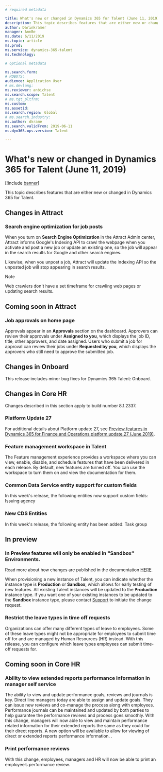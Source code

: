 ```yaml
---
# required metadata

title: What's new or changed in Dynamics 365 for Talent (June 11, 2019)
description: This topic describes features that are either new or changed in Microsoft Dynamics 365 for Talent.
author: Darinkramer
manager: AnnBe
ms.date: 6/11/2019
ms.topic: article
ms.prod: 
ms.service: dynamics-365-talent
ms.technology: 

# optional metadata

ms.search.form: 
# ROBOTS: 
audience: Application User
# ms.devlang: 
ms.reviewer: anbichse
ms.search.scope: Talent
# ms.tgt_pltfrm: 
ms.custom: 
ms.assetid: 
ms.search.region: Global
# ms.search.industry: 
ms.author: dkrame
ms.search.validFrom: 2019-06-11
ms.dyn365.ops.version: Talent

---
```

# What's new or changed in Dynamics 365 for Talent (June 11, 2019)

[!include [banner](includes/banner.md)]

This topic describes features that are either new or changed in Dynamics 365 for Talent.

## Changes in Attract

### Search engine optimization for job posts

When you turn on **Search Engine Optimization** in the Attract Admin center, Attract informs Google's Indexing API to crawl the webpage when you activate and post a new job or update an existing one, so the job will appear in the search results for Google and other search engines.

Likewise, when you unpost a job, Attract will update the Indexing API so the unposted job will stop appearing in search results.

> [!NOTE]
> Web crawlers don't have a set timeframe for crawling web pages or updating search results.

## Coming soon in Attract

### Job approvals on home page

Approvals appear in an **Approvals** section on the dashboard. Approvers can review their approvals under **Assigned to you**, which displays the job ID, title, other approvers, and date assigned. Users who submit a job for approval can review their jobs under **Requested by you**, which displays the approvers who still need to approve the submitted job.

## Changes in Onboard
This release includes minor bug fixes for Dynamics 365 Talent: Onboard.

## Changes in Core HR
Changes described in this section apply to build number 8.1.2337.

### Platform Update 27

For additional details about Platform update 27, see [Preview features in Dynamics 365 for Finance and Operations platform update 27 (June 2019)](https://docs.microsoft.com/en-us/dynamics365/unified-operations/fin-and-ops/get-started/whats-new-platform-update-27).

### Feature management workspace in Talent

The Feature management experience provides a workspace where you can view, enable, disable, and schedule features that have been delivered in each release. By default, new features are turned off. You can use the workspace to turn them on and view the documentation for them.

### Common Data Service entity support for custom fields

In this week's release, the following entities now support custom fields: Issuing agency

### New CDS Entities

In this week's release, the following entity has been added: Task group

## In preview

### In Preview features will only be enabled in "Sandbox" Environments.
 
Read more about how changes are published in the documentation [HERE](https://docs.microsoft.com/en-us/dynamics365/unified-operations/talent/provisioning-talent).

When provisioning a new instance of Talent, you can indicate whether the instance type is **Production** or **Sandbox**, which allows for early testing of new features. All existing Talent instances will be updated to the **Production** instance type. If you want one of your existing instances to be updated to the **Sandbox** instance type, please contact [Support](https://docs.microsoft.com/en-us/dynamics365/unified-operations/talent/talent-support) to initiate the change request.

### Restrict the leave types in time off requests

Organizations can offer many different types of leave to employees. Some of these leave types might not be appropriate for employees to submit time off for and are managed by Human Resources (HR) instead. With this release, you can configure which leave types employees can submit time-off requests for. 

## Coming soon in Core HR

### Ability to view extended reports performance information in manager self service

The ability to view and update performance goals, reviews and journals is key. Direct line managers today are able to assign and update goals. They can issue new reviews and co-manage the process along with employees. Performance journals can be maintained and updated by both parties to help guarantee the performance reviews and process goes smoothly. With this change, managers will now able to view and maintain performance related information for their extended reports the same as they could for their direct reports. A new option will be available to allow for viewing of direct or extended reports performance information.
.
### Print performance reviews
With this change, employees, managers and HR will now be able to print an employee’s performance review.

